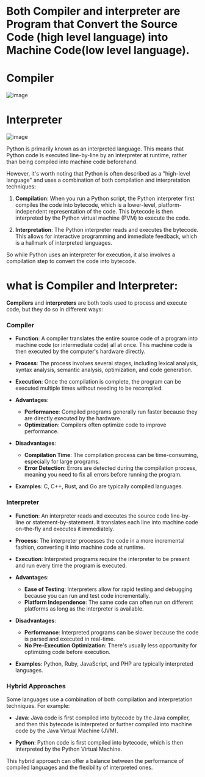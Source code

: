 # Both Compiler and interpreter are Program that Convert the Source Code (high level language) into Machine Code(low level language). 

# Compiler


![image](https://github.com/user-attachments/assets/22a91190-b8a6-4cf3-8879-dbadddbb5441)

# Interpreter
![image](https://github.com/user-attachments/assets/dae1e1f6-6ca9-4004-8522-b8c898155617)



Python is primarily known as an interpreted language. This means that Python code is executed line-by-line by an interpreter at runtime, rather than being compiled into machine code beforehand.

However, it's worth noting that Python is often described as a "high-level language" and uses a combination of both compilation and interpretation techniques:

1. **Compilation**: When you run a Python script, the Python interpreter first compiles the code into bytecode, which is a lower-level, platform-independent representation of the code. This bytecode is then interpreted by the Python virtual machine (PVM) to execute the code.

2. **Interpretation**: The Python interpreter reads and executes the bytecode. This allows for interactive programming and immediate feedback, which is a hallmark of interpreted languages.

So while Python uses an interpreter for execution, it also involves a compilation step to convert the code into bytecode.


# what is Compiler and Interpreter:

**Compilers** and **interpreters** are both tools used to process and execute code, but they do so in different ways:

### Compiler

- **Function**: A compiler translates the entire source code of a program into machine code (or intermediate code) all at once. This machine code is then executed by the computer's hardware directly.
  
- **Process**: The process involves several stages, including lexical analysis, syntax analysis, semantic analysis, optimization, and code generation.
  
- **Execution**: Once the compilation is complete, the program can be executed multiple times without needing to be recompiled.
  
- **Advantages**:
  - **Performance**: Compiled programs generally run faster because they are directly executed by the hardware.
  - **Optimization**: Compilers often optimize code to improve performance.
  
- **Disadvantages**:
  - **Compilation Time**: The compilation process can be time-consuming, especially for large programs.
  - **Error Detection**: Errors are detected during the compilation process, meaning you need to fix all errors before running the program.

- **Examples**: C, C++, Rust, and Go are typically compiled languages.

### Interpreter

- **Function**: An interpreter reads and executes the source code line-by-line or statement-by-statement. It translates each line into machine code on-the-fly and executes it immediately.

- **Process**: The interpreter processes the code in a more incremental fashion, converting it into machine code at runtime.

- **Execution**: Interpreted programs require the interpreter to be present and run every time the program is executed.
  
- **Advantages**:
  - **Ease of Testing**: Interpreters allow for rapid testing and debugging because you can run and test code incrementally.
  - **Platform Independence**: The same code can often run on different platforms as long as the interpreter is available.

- **Disadvantages**:
  - **Performance**: Interpreted programs can be slower because the code is parsed and executed in real-time.
  - **No Pre-Execution Optimization**: There's usually less opportunity for optimizing code before execution.

- **Examples**: Python, Ruby, JavaScript, and PHP are typically interpreted languages.

### Hybrid Approaches

Some languages use a combination of both compilation and interpretation techniques. For example:

- **Java**: Java code is first compiled into bytecode by the Java compiler, and then this bytecode is interpreted or further compiled into machine code by the Java Virtual Machine (JVM).

- **Python**: Python code is first compiled into bytecode, which is then interpreted by the Python Virtual Machine.

This hybrid approach can offer a balance between the performance of compiled languages and the flexibility of interpreted ones.
